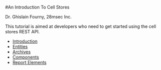 #An Introduction To Cell Stores

Dr. Ghislain Fourny, 28msec Inc.

This tutorial is aimed at developers who need to get started using the cell stores REST API.

* [Introduction](chapter-1-introduction.md)
* [Entities](chapter-2-entities.md)
* [Archives](chapter-3-archives.md)
* [Components](chapter-4-components.md)
* [Report Elements](chapter-5-report-elements.md)
